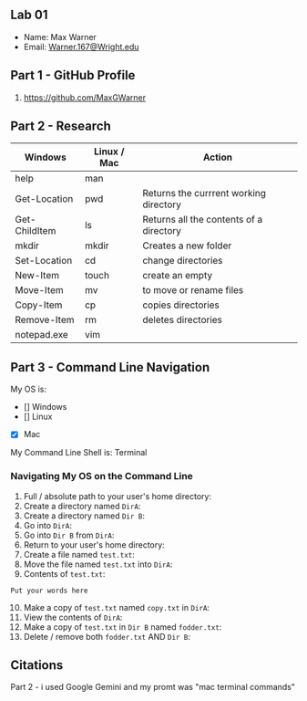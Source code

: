 ## Lab 01

- Name: Max Warner 
- Email: Warner.167@Wright.edu

## Part 1 - GitHub Profile

1. https://github.com/MaxGWarner

## Part 2 - Research

| Windows | Linux / Mac | Action |
| ---     | ---         | ---    |
| help    | man         |       |
| Get-Location | pwd    |    Returns the currrent working directory   |
| Get-ChildItem | ls    |      Returns all the contents of a directory  |
| mkdir   | mkdir       |     Creates a new folder   |
| Set-Location | cd     |     change directories    |
| New-Item | touch      |     create an empty    |
| Move-Item | mv        |     to move or rename files   |
| Copy-Item | cp        |    copies directories     |
| Remove-Item | rm      |    deletes directories    |
| notepad.exe | vim     |        |

## Part 3 - Command Line Navigation

My OS is:
- [] Windows
- [] Linux
- [X] Mac

My Command Line Shell is: Terminal

### Navigating My OS on the Command Line

1. Full / absolute path to your user's home directory:
2. Create a directory named `DirA`:
3. Create a directory named `Dir B`:
4. Go into `DirA`:
5. Go into `Dir B` from `DirA`:
6. Return to your user's home directory:
7. Create a file named `test.txt`:
8. Move the file named `test.txt` into `DirA`:
9. Contents of `test.txt`:
```
Put your words here
```
10. Make a copy of `test.txt` named `copy.txt` in `DirA`:
11. View the contents of `DirA`: 
12. Make a copy of `test.txt` in `Dir B` named `fodder.txt`:
13. Delete / remove both `fodder.txt` AND `Dir B`:

## Citations

Part 2 - i used Google Gemini and my promt was "mac terminal commands"
